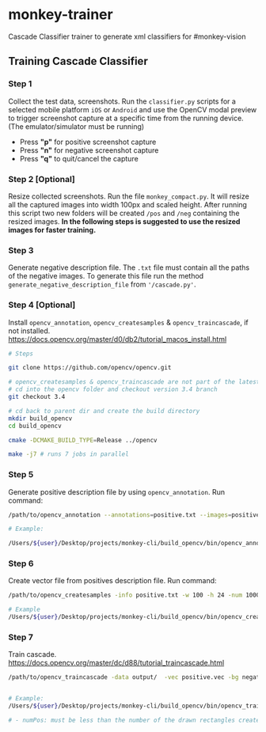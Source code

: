 # monkey-trainer
Cascade Classifier trainer to generate xml classifiers for #monkey-vision


## Training Cascade Classifier

### Step 1
Collect the test data, screenshots.
Run the `classifier.py` scripts for a selected mobile platform `iOS` or `Android` and use the OpenCV modal preview to trigger screenshot capture at a specific time from the running device. (The emulator/simulator must be running)


- Press **"p"** for positive screenshot capture
- Press **"n"** for negative screenshot capture
- Press **"q"** to quit/cancel the capture

### Step 2 [Optional]
Resize collected screenshots. Run the file `monkey_compact.py`. It will resize all the captured images into width 100px and scaled height. After running this script two new folders will be created `/pos` and  `/neg` containing the resized images. **In the following steps is suggested to use the resized images for faster training.**


### Step 3
Generate negative description file.
The `.txt` file must contain all the paths of the negative images.
To generate this file run the method `generate_negative_description_file` from `'/cascade.py'`.

### Step 4 [Optional]
Install `opencv_annotation`, `opencv_createsamples` & `opencv_traincascade`, if not installed.
https://docs.opencv.org/master/d0/db2/tutorial_macos_install.html

```bash
# Steps

git clone https://github.com/opencv/opencv.git

# opencv_createsamples & opencv_traincascade are not part of the latest release/version
# cd into the opencv folder and checkout version 3.4 branch
git checkout 3.4

# cd back to parent dir and create the build directory
mkdir build_opencv
cd build_opencv

cmake -DCMAKE_BUILD_TYPE=Release ../opencv

make -j7 # runs 7 jobs in parallel
```

### Step 5
Generate positive description file by using `opencv_annotation`.
Run command:

```bash
/path/to/opencv_annotation --annotations=positive.txt --images=positiveDir/

# Example:

/Users/${user}/Desktop/projects/monkey-cli/build_opencv/bin/opencv_annotation --annotations=positive.txt --images=positive/
```

### Step 6
Create vector file from positives description file.
Run command:

```bash
/path/to/opencv_createsamples -info positive.txt -w 100 -h 24 -num 1000 -vec positive.vec

# Example
/Users/${user}/Desktop/projects/monkey-cli/build_opencv/bin/opencv_createsamples -info positive.txt -w 100 -h 24 -num 1000 -vec positive.vec
```

### Step 7
Train cascade.
https://docs.opencv.org/master/dc/d88/tutorial_traincascade.html

```bash
/path/to/opencv_traincascade -data output/  -vec positive.vec -bg negative.txt -w 100 -h 24 -numPos 15 -numNeg 100 -numStages 10


# Example:
/Users/${user}/Desktop/projects/monkey-cli/build_opencv/bin/opencv_traincascade -data output/  -vec positive.vec -bg negative.txt -w 100 -h 24 -numPos 15 -numNeg 100 -numStages 10

# - numPos: must be less than the number of the drawn rectangles created in Step 5. 
 
```
